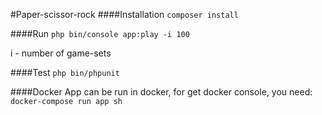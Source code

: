 #Paper-scissor-rock
####Installation
`composer install`

####Run
`php bin/console app:play -i 100`

i - number of game-sets

####Test
`php bin/phpunit`


####Docker
App can be run in docker, for get docker console, you need:
`docker-compose run app sh`